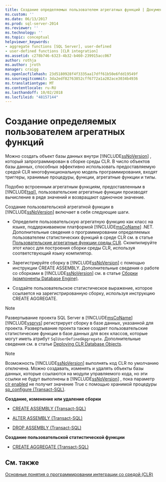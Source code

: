 ```yaml
---
title: Создание определяемых пользователем агрегатных функций | Документация Майкрософт
ms.custom: ''
ms.date: 06/13/2017
ms.prod: sql-server-2014
ms.reviewer: ''
ms.technology: ''
ms.topic: conceptual
helpviewer_keywords:
- aggregate functions [SQL Server], user-defined
- user-defined functions [CLR integration]
ms.assetid: c278b746-6323-4b32-b460-239915acc067
author: rothja
ms.author: jroth
manager: craigg
ms.openlocfilehash: 23d5180928f4f3335aa17dff61b50e6fdd19549f
ms.sourcegitcommit: 3da2edf82763852cff6772a1a282ace3034b4936
ms.translationtype: MT
ms.contentlocale: ru-RU
ms.lasthandoff: 10/02/2018
ms.locfileid: "48157144"
---
```

# <a name="create-user-defined-aggregates"></a>Создание определяемых пользователем агрегатных функций
  Можно создать объект базы данных внутри [!INCLUDE[ssNoVersion](../../includes/ssnoversion-md.md)] , который запрограммирован в сборке среды CLR. В число объектов базы данных, способных эффективно использовать предоставляемую средой CLR многофункциональную модель программирования, входят триггеры, хранимые процедуры, функции, агрегатные функции и типы.  
  
 Подобно встроенным агрегатным функциям, предоставленным в [!INCLUDE[tsql](../../includes/tsql-md.md)], пользовательские агрегатные функции производят вычисление в ряде значений и возвращают одиночное значение.  
  
 Создание пользовательской агрегатной функции в [!INCLUDE[ssNoVersion](../../includes/ssnoversion-md.md)] включает в себя следующие шаги.  
  
-   Определите пользовательскую агрегатную функцию как класс на языке, поддерживаемом платформой [!INCLUDE[msCoName](../../includes/msconame-md.md)] .NET. Дополнительные сведения о программировании определяемых пользователем статистических функций в среде CLR см. в статье [Пользовательские агрегатные функции среды CLR](../clr-integration-database-objects-user-defined-functions/clr-user-defined-aggregates.md). Скомпилируйте этот класс для построения сборки среды CLR, используя соответствующий языку компилятор.  
  
-   Зарегистрируйте сборку в [!INCLUDE[ssNoVersion](../../includes/ssnoversion-md.md)] с помощью инструкции CREATE ASSEMBLY. Дополнительные сведения о работе со сборками в [!INCLUDE[ssNoVersion](../../includes/ssnoversion-md.md)] см. в статье [Сборки (компоненты Database Engine)](../clr-integration/assemblies-database-engine.md).  
  
-   Создайте пользовательское статистическое выражение, которое ссылается на зарегистрированную сборку, используя инструкцию CREATE AGGREGATE.  
  
> [!NOTE]  
>  Развертывание проекта SQL Server в [!INCLUDE[msCoName](../../includes/msconame-md.md)][!INCLUDE[vsprvs](../../includes/vsprvs-md.md)] регистрирует сборку в базе данных, указанной для проекта. Развертывание проекта также создает пользовательские статистические функции в базе данных для всех классов, которые могут иметь атрибут `SqlUserDefinedAggregate`. Дополнительные сведения см. в статье [Deploying CLR Database Objects](../clr-integration/deploying-clr-database-objects.md).  
  
> [!NOTE]  
>  Возможность [!INCLUDE[ssNoVersion](../../includes/ssnoversion-md.md)] выполнять код CLR по умолчанию отключена. Можно создавать, изменять и удалять объекты базы данных, которые ссылаются на модули управляемого кода, но эти ссылки не будут выполнены в [!INCLUDE[ssNoVersion](../../includes/ssnoversion-md.md)] , пока параметр [clr enabled](../../database-engine/configure-windows/clr-enabled-server-configuration-option.md) не получит значение True с помощью хранимой процедуры [sp_configure (Transact-SQL)](/sql/relational-databases/system-stored-procedures/sp-configure-transact-sql).  
  
 **Создание, изменение или удаление сборки**  
  
-   [CREATE ASSEMBLY (Transact-SQL)](/sql/t-sql/statements/create-assembly-transact-sql)  
  
-   [ALTER ASSEMBLY (Transact-SQL)](/sql/t-sql/statements/alter-assembly-transact-sql)  
  
-   [DROP ASSEMBLY (Transact-SQL)](/sql/t-sql/statements/drop-assembly-transact-sql)  
  
 **Создание пользовательской статистической функции**  
  
-   [CREATE AGGREGATE (Transact-SQL)](/sql/t-sql/statements/create-aggregate-transact-sql)  
  
## <a name="see-also"></a>См. также  
 [Основные понятия о программировании интеграции со средой (CLR)](../clr-integration/common-language-runtime-clr-integration-programming-concepts.md)  
  
  
